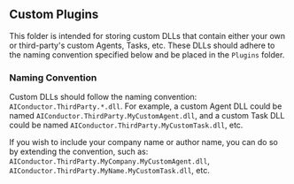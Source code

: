 ## Custom Plugins

This folder is intended for storing custom DLLs that contain either your own or third-party's custom Agents, Tasks, etc. These DLLs should adhere to the naming convention specified below and be placed in the `Plugins` folder.

### Naming Convention

Custom DLLs should follow the naming convention: `AIConductor.ThirdParty.*.dll`. For example, a custom Agent DLL could be named `AIConductor.ThirdParty.MyCustomAgent.dll`, and a custom Task DLL could be named `AIConductor.ThirdParty.MyCustomTask.dll`, etc.

If you wish to include your company name or author name, you can do so by extending the convention, such as: `AIConductor.ThirdParty.MyCompany.MyCustomAgent.dll`, `AIConductor.ThirdParty.MyName.MyCustomTask.dll`, etc.